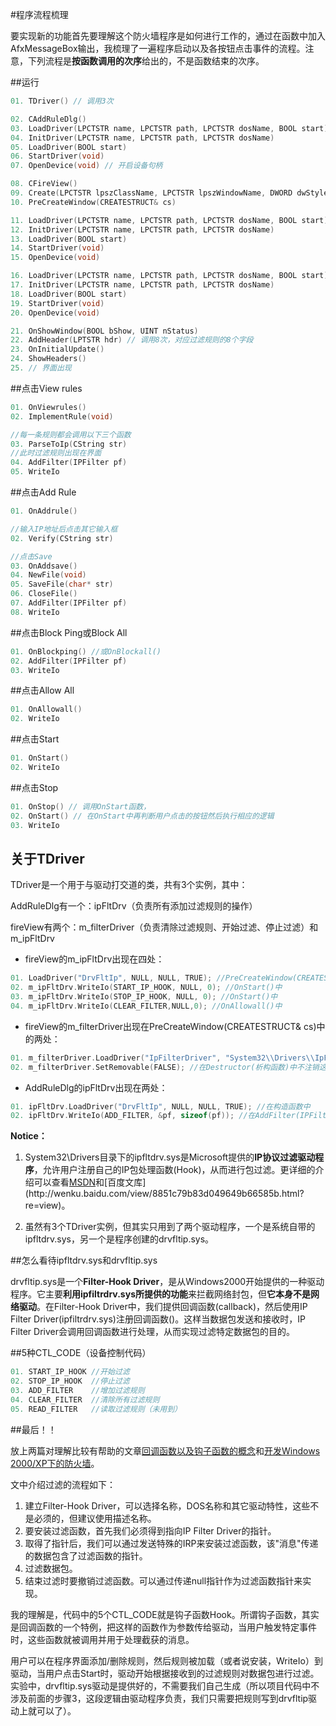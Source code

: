 #程序流程梳理

要实现新的功能首先要理解这个防火墙程序是如何进行工作的，通过在函数中加入AfxMessageBox输出，我梳理了一遍程序启动以及各按钮点击事件的流程。注意，下列流程是**按函数调用的次序**给出的，不是函数结束的次序。

##运行

```c
01. TDriver() // 调用3次

02. CAddRuleDlg()
03. LoadDriver(LPCTSTR name, LPCTSTR path, LPCTSTR dosName, BOOL start)
04. InitDriver(LPCTSTR name, LPCTSTR path, LPCTSTR dosName)
05. LoadDriver(BOOL start)
06. StartDriver(void)
07. OpenDevice(void) // 开启设备句柄

08. CFireView()
09. Create(LPCTSTR lpszClassName, LPCTSTR lpszWindowName, DWORD dwStyle, const RECT& rect, CWnd* pParentWnd, UINT nID, CCreateContext* pContext)
10. PreCreateWindow(CREATESTRUCT& cs)

11. LoadDriver(LPCTSTR name, LPCTSTR path, LPCTSTR dosName, BOOL start)
12. InitDriver(LPCTSTR name, LPCTSTR path, LPCTSTR dosName)
13. LoadDriver(BOOL start)
14. StartDriver(void)
15. OpenDevice(void)

16. LoadDriver(LPCTSTR name, LPCTSTR path, LPCTSTR dosName, BOOL start)
17. InitDriver(LPCTSTR name, LPCTSTR path, LPCTSTR dosName)
18. LoadDriver(BOOL start)
19. StartDriver(void)
20. OpenDevice(void)

21. OnShowWindow(BOOL bShow, UINT nStatus)
22. AddHeader(LPTSTR hdr) // 调用8次，对应过滤规则的8个字段
23. OnInitialUpdate()
24. ShowHeaders()
25. // 界面出现
```

##点击View rules
```c
01. OnViewrules()
02. ImplementRule(void)

//每一条规则都会调用以下三个函数
03. ParseToIp(CString str)
//此时过滤规则出现在界面
04. AddFilter(IPFilter pf)
05. WriteIo
```

##点击Add Rule
```c
01. OnAddrule()

//输入IP地址后点击其它输入框
02. Verify(CString str)

//点击Save
03. OnAddsave()
04. NewFile(void)
05. SaveFile(char* str)
06. CloseFile()
07. AddFilter(IPFilter pf)
08. WriteIo
```

##点击Block Ping或Block All
```c
01. OnBlockping() //或OnBlockall()
02. AddFilter(IPFilter pf)
03. WriteIo
```

##点击Allow All
```c
01. OnAllowall()
02. WriteIo
```

##点击Start
```c
01. OnStart()
02. WriteIo
```

##点击Stop
```c
01. OnStop() // 调用OnStart函数，
02. OnStart() // 在OnStart中再判断用户点击的按钮然后执行相应的逻辑
03. WriteIo
```

## 关于TDriver

TDriver是一个用于与驱动打交道的类，共有3个实例，其中：

AddRuleDlg有一个：ipFltDrv（负责所有添加过滤规则的操作）

fireView有两个：m_filterDriver（负责清除过滤规则、开始过滤、停止过滤）和m_ipFltDrv

- fireView的m_ipFltDrv出现在四处：
```c
01. LoadDriver("DrvFltIp", NULL, NULL, TRUE); //PreCreateWindow(CREATESTRUCT& cs)中
02. m_ipFltDrv.WriteIo(START_IP_HOOK, NULL, 0); //OnStart()中
03. m_ipFltDrv.WriteIo(STOP_IP_HOOK, NULL, 0); //OnStart()中
04. m_ipFltDrv.WriteIo(CLEAR_FILTER,NULL,0); //OnAllowall()中
```

- fireView的m_filterDriver出现在PreCreateWindow(CREATESTRUCT& cs)中的两处：
```c
01. m_filterDriver.LoadDriver("IpFilterDriver", "System32\\Drivers\\IpFltDrv.sys", NULL, TRUE);
02. m_filterDriver.SetRemovable(FALSE); //在Destructor(析构函数)中不注销这个设备
```

- AddRuleDlg的ipFltDrv出现在两处：
```c
01. ipFltDrv.LoadDriver("DrvFltIp", NULL, NULL, TRUE); //在构造函数中
02. ipFltDrv.WriteIo(ADD_FILTER, &pf, sizeof(pf)); //在AddFilter(IPFilter pf)中
```

**Notice：**

1. System32\Drivers目录下的ipfltdrv.sys是Microsoft提供的**IP协议过滤驱动程序**，允许用户注册自己的IP包处理函数(Hook)，从而进行包过滤。更详细的介绍可以查看[MSDN](https://msdn.microsoft.com/zh-cn/library/ff545404(v=vs.85).aspx)和[百度文库](http://wenku.baidu.com/view/8851c79b83d049649b66585b.html?re=view)。

2. 虽然有3个TDriver实例，但其实只用到了两个驱动程序，一个是系统自带的ipfltdrv.sys，另一个是程序创建的drvfltip.sys。

##怎么看待ipfltdrv.sys和drvfltip.sys

drvfltip.sys是一个**Filter-Hook Driver**，是从Windows2000开始提供的一种驱动程序。它主要**利用ipfiltrdrv.sys所提供的功能**来拦截网络封包，但**它本身不是网络驱动**。在Filter-Hook Driver中，我们提供回调函数(callback)，然后使用IP Filter Driver(ipfiltrdrv.sys)注册回调函数()。这样当数据包发送和接收时，IP Filter Driver会调用回调函数进行处理，从而实现过滤特定数据包的目的。

##5种CTL_CODE（设备控制代码）

```c
01. START_IP_HOOK //开始过滤
02. STOP_IP_HOOK  //停止过滤
03. ADD_FILTER    //增加过滤规则
04. CLEAR_FILTER  //清除所有过滤规则
05. READ_FILTER   //读取过滤规则（未用到）
```

##最后！！

放上两篇对理解比较有帮助的文章[回调函数以及钩子函数的概念](http://developer.51cto.com/art/201105/263407.htm)和[开发Windows 2000/XP下的防火墙](http://www.vckbase.com/index.php/wv/801.html)。

文中介绍过滤的流程如下：

1. 建立Filter-Hook Driver，可以选择名称，DOS名称和其它驱动特性，这些不是必须的，但建议使用描述名称。
2. 要安装过滤函数，首先我们必须得到指向IP Filter Driver的指针。
3. 取得了指针后，我们可以通过发送特殊的IRP来安装过滤函数，该"消息"传递的数据包含了过滤函数的指针。
4. 过滤数据包。
5. 结束过滤时要撤销过滤函数。可以通过传递null指针作为过滤函数指针来实现。

我的理解是，代码中的5个CTL_CODE就是钩子函数Hook。所谓钩子函数，其实是回调函数的一个特例，把这样的函数作为参数传给驱动，当用户触发特定事件时，这些函数就被调用并用于处理截获的消息。

用户可以在程序界面添加/删除规则，然后规则被加载（或者说安装，WriteIo）到驱动，当用户点击Start时，驱动开始根据接收到的过滤规则对数据包进行过滤。实验中，drvfltip.sys驱动是提供好的，不需要我们自己生成（所以项目代码中不涉及前面的步骤3，这段逻辑由驱动程序负责，我们只需要把规则写到drvfltip驱动上就可以了）。


